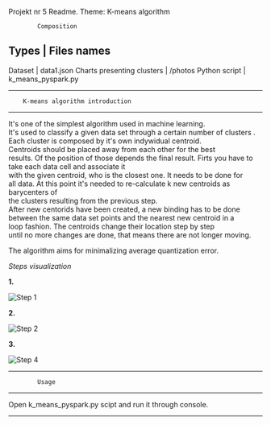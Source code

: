Projekt nr 5 Readme.
Theme: K-means algorithm

			Composition
Types					|          Files names
-------------------------------------------------------------
Dataset 				|		data1.json 
Charts presenting clusters 		|		/photos	
Python script				|		k_means_pyspark.py 

_____________________________________________________________

		K-means algorithm introduction
----------------------------------------------------------------------------------------
It's one of the simplest algorithm used in machine learning. 				
It's used to classify a given data set through a certain number of clusters .	 	
Each cluster is composed by it's own indywidual centroid.				
Centroids should be placed away from each other for the best 				
results. Of the position of those depends the final result. Firts you have to take each data cell and associate it			
with the given centroid, who is the closest one. It needs to be done for		
all data. At this point it's needed to re-calculate k new centroids as barycenters of	
the clusters resulting from the previous step. 						
After new centorids have been created, a new binding has to be done			
between the same data set points and the nearest new centroid in a 			
loop fashion. The centroids change their location step by step 				
until no more changes are done, that means there are not longer moving. 		
											
The algorithm aims for minimalizing average quantization error.				
					
*Steps visualization*

**1.**

![Step 1 ](https://github.com/jwszol-classes/aseid-2018-fArtuCh/blob/master/Projekt/photos/Starting_position.png)

**2.**

![Step 2 ](https://github.com/jwszol-classes/aseid-2018-fArtuCh/blob/master/Projekt/photos/Data_classified.png)

**3.**

![Step 4 ](https://github.com/jwszol-classes/aseid-2018-fArtuCh/blob/master/Projekt/photos/Final_position.png)

						
_________________________________________________________________________________________
 	

			Usage
-----------------------------------------------------------------------------------------
Open k_means_pyspark.py scipt and run it through console.

_____________________________________________________________
